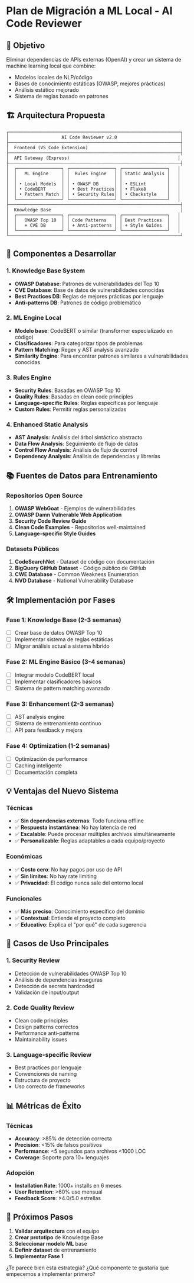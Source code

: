 # Plan de Migración a ML Local - AI Code Reviewer

## 🎯 Objetivo
Eliminar dependencias de APIs externas (OpenAI) y crear un sistema de machine learning local que combine:
- Modelos locales de NLP/código
- Bases de conocimiento estáticas (OWASP, mejores prácticas)
- Análisis estático mejorado
- Sistema de reglas basado en patrones

## 🏗️ Arquitectura Propuesta

```
┌─────────────────────────────────────────────────────────────────┐
│                    AI Code Reviewer v2.0                        │
├─────────────────────────────────────────────────────────────────┤
│  Frontend (VS Code Extension)                                   │
├─────────────────────────────────────────────────────────────────┤
│  API Gateway (Express)                                         │
├─────────────────────────────────────────────────────────────────┤
│  ┌─────────────────┐ ┌─────────────────┐ ┌─────────────────┐   │
│  │   ML Engine     │ │  Rules Engine   │ │ Static Analysis │   │
│  │                 │ │                 │ │                 │   │
│  │ • Local Models  │ │ • OWASP DB      │ │ • ESLint        │   │
│  │ • CodeBERT      │ │ • Best Practices│ │ • Flake8        │   │
│  │ • Pattern Match │ │ • Security Rules│ │ • Checkstyle    │   │
│  └─────────────────┘ └─────────────────┘ └─────────────────┘   │
├─────────────────────────────────────────────────────────────────┤
│  Knowledge Base                                                 │
│  ┌─────────────────┐ ┌─────────────────┐ ┌─────────────────┐   │
│  │   OWASP Top 10  │ │ Code Patterns   │ │ Best Practices  │   │
│  │   + CVE DB      │ │ + Anti-patterns │ │ + Style Guides  │   │
│  └─────────────────┘ └─────────────────┘ └─────────────────┘   │
└─────────────────────────────────────────────────────────────────┘
```

## 🔧 Componentes a Desarrollar

### 1. Knowledge Base System
- **OWASP Database**: Patrones de vulnerabilidades del Top 10
- **CVE Database**: Base de datos de vulnerabilidades conocidas
- **Best Practices DB**: Reglas de mejores prácticas por lenguaje
- **Anti-patterns DB**: Patrones de código problemático

### 2. ML Engine Local
- **Modelo base**: CodeBERT o similar (transformer especializado en código)
- **Clasificadores**: Para categorizar tipos de problemas
- **Pattern Matching**: Regex y AST analysis avanzado
- **Similarity Engine**: Para encontrar patrones similares a vulnerabilidades conocidas

### 3. Rules Engine
- **Security Rules**: Basadas en OWASP Top 10
- **Quality Rules**: Basadas en clean code principles
- **Language-specific Rules**: Reglas específicas por lenguaje
- **Custom Rules**: Permitir reglas personalizadas

### 4. Enhanced Static Analysis
- **AST Analysis**: Análisis del árbol sintáctico abstracto
- **Data Flow Analysis**: Seguimiento de flujo de datos
- **Control Flow Analysis**: Análisis de flujo de control
- **Dependency Analysis**: Análisis de dependencias y librerías

## 📚 Fuentes de Datos para Entrenamiento

### Repositorios Open Source
1. **OWASP WebGoat** - Ejemplos de vulnerabilidades
2. **OWASP Damn Vulnerable Web Application**
3. **Security Code Review Guide**
4. **Clean Code Examples** - Repositorios well-maintained
5. **Language-specific Style Guides**

### Datasets Públicos
1. **CodeSearchNet** - Dataset de código con documentación
2. **BigQuery GitHub Dataset** - Código público de GitHub
3. **CWE Database** - Common Weakness Enumeration
4. **NVD Database** - National Vulnerability Database

## 🛠️ Implementación por Fases

### Fase 1: Knowledge Base (2-3 semanas)
- [ ] Crear base de datos OWASP Top 10
- [ ] Implementar sistema de reglas estáticas
- [ ] Migrar análisis actual a sistema híbrido

### Fase 2: ML Engine Básico (3-4 semanas)
- [ ] Integrar modelo CodeBERT local
- [ ] Implementar clasificadores básicos
- [ ] Sistema de pattern matching avanzado

### Fase 3: Enhancement (2-3 semanas)
- [ ] AST analysis engine
- [ ] Sistema de entrenamiento continuo
- [ ] API para feedback y mejora

### Fase 4: Optimization (1-2 semanas)
- [ ] Optimización de performance
- [ ] Caching inteligente
- [ ] Documentación completa

## 💡 Ventajas del Nuevo Sistema

### Técnicas
- ✅ **Sin dependencias externas**: Todo funciona offline
- ✅ **Respuesta instantánea**: No hay latencia de red
- ✅ **Escalable**: Puede procesar múltiples archivos simultáneamente
- ✅ **Personalizable**: Reglas adaptables a cada equipo/proyecto

### Económicas
- ✅ **Costo cero**: No hay pagos por uso de API
- ✅ **Sin límites**: No hay rate limiting
- ✅ **Privacidad**: El código nunca sale del entorno local

### Funcionales
- ✅ **Más preciso**: Conocimiento específico del dominio
- ✅ **Contextual**: Entiende el proyecto completo
- ✅ **Educativo**: Explica el "por qué" de cada sugerencia

## 🎯 Casos de Uso Principales

### 1. Security Review
- Detección de vulnerabilidades OWASP Top 10
- Análisis de dependencias inseguras
- Detección de secrets hardcoded
- Validación de input/output

### 2. Code Quality Review
- Clean code principles
- Design patterns correctos
- Performance anti-patterns
- Maintainability issues

### 3. Language-specific Review
- Best practices por lenguaje
- Convenciones de naming
- Estructura de proyecto
- Uso correcto de frameworks

## 📊 Métricas de Éxito

### Técnicas
- **Accuracy**: >85% de detección correcta
- **Precision**: <15% de falsos positivos
- **Performance**: <5 segundos para archivos <1000 LOC
- **Coverage**: Soporte para 10+ lenguajes

### Adopción
- **Installation Rate**: 1000+ installs en 6 meses
- **User Retention**: >60% uso mensual
- **Feedback Score**: >4.0/5.0 estrellas

## 🚀 Próximos Pasos

1. **Validar arquitectura** con el equipo
2. **Crear prototipo** de Knowledge Base
3. **Seleccionar modelo ML** base
4. **Definir dataset** de entrenamiento
5. **Implementar Fase 1**

¿Te parece bien esta estrategia? ¿Qué componente te gustaría que empecemos a implementar primero?
